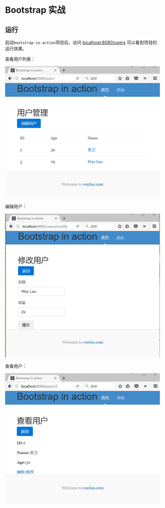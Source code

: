 # Bootstrap 实战

 
## 运行

启动`bootstrap-in-action`项目后，访问 <localhost:8080/users> 可以看到项目的运行效果。
 
查看用户列表：

![](../images/bootstrap-in-action/bootstrap-in-acion-list.jpg)

编辑用户：

![](../images/bootstrap-in-action/bootstrap-in-acion-modify.jpg)

查看用户：

![](../images/bootstrap-in-action/bootstrap-in-acion-view.jpg) 
	
	
	
	